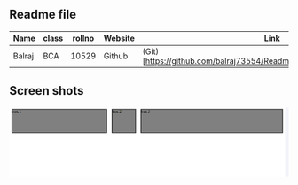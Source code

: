 ## Readme file 
  |Name|class|rollno|Website|Link|
  |-|-|-|-|-|
  |Balraj|BCA|10529|Github|(Git)[https://github.com/balraj73554/Readme_test/blob/main/README.md]|

  <h2> Screen shots</h2>
  <img src="https://github.com/balraj73554/Readme_test/blob/main/flexbox-1.PNG" alt="Flex-box-1">
